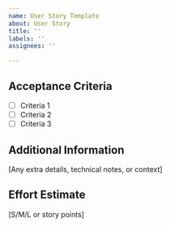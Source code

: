 ```yaml
---
name: User Story Template
about: User Story
title: ''
labels: ''
assignees: ''

---
```


## Acceptance Criteria
- [ ] Criteria 1
- [ ] Criteria 2
- [ ] Criteria 3

## Additional Information
[Any extra details, technical notes, or context]

## Effort Estimate
[S/M/L or story points]
